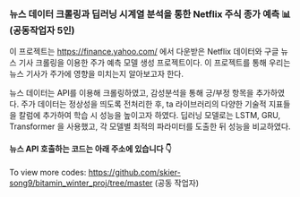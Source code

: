 ### 뉴스 데이터 크롤링과 딥러닝 시계열 분석을 통한 Netflix 주식 종가 예측 📊 (공동작업자 5인)

이 프로젝트는 https://finance.yahoo.com/ 에서 다운받은 Netflix 데이터와 구글 뉴스 기사 크롤링을 이용한 주가 예측 모델 생성 프로젝트이다.
이 프로젝트를 통해 우리는 뉴스 기사가 주가에 영향을 미치는지 알아보고자 한다.

뉴스 데이터는 API를 이용해 크롤링하였고, 감성분석을 통해 긍/부정 항목을 추가하였다.
주가 데이터는 정상성을 띄도록 전처리한 후, ta 라이브러리의 다양한 기술적 지표들을 칼럼에 추가하여 학습 시 성능을 높이고자 하였다.
딥러닝 모델로는 LSTM, GRU, Transformer 을 사용했고, 각 모델별 최적의 파라미터를 도출한 뒤 성능을 비교하였다.

#### 뉴스 API 호출하는 코드는 아래 주소에 있습니다 👇
To view more codes: https://github.com/skier-song9/bitamin_winter_proj/tree/master (공동 작업자)

